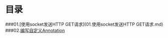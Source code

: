 # 目录

###01.[使用socket发送HTTP GET请求](01.使用socket发送HTTP GET请求.md)
###02.[编写自定义Annotation](02.编写自定义Annotation.md)
